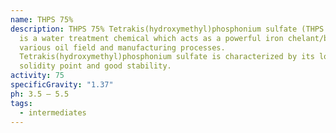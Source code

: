 ```yaml
---
name: THPS 75%
description: THPS 75% Tetrakis(hydroxymethyl)phosphonium sulfate (THPS 75%</b>)
  is a water treatment chemical which acts as a powerful iron chelant/biostat in
  various oil field and manufacturing processes.
  Tetrakis(hydroxymethyl)phosphonium sulfate is characterized by its low
  solidity point and good stability.
activity: 75
specificGravity: "1.37"
ph: 3.5 – 5.5
tags:
  - intermediates
---
```

